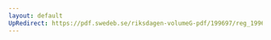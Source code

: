 ```yaml
---
layout: default
UpRedirect: https://pdf.swedeb.se/riksdagen-volumeG-pdf/199697/reg_199697/reg_199697_0425.pdf
---
```


